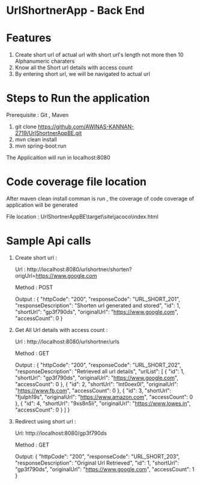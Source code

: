 # UrlShortnerApp - Back End 

# Features 

1) Create short url of actual url with short url's length not more then 10 Alphanumeric charaters
2) Know all the Short url details with access count
3) By entering short url, we will be navigated to actual url

# Steps to Run the application

Prerequisite : Git , Maven

1) git clone https://github.com/AWINAS-KANNAN-2719/UrlShortnerAppBE.git
2) mvn clean install
3) mvn spring-boot:run

The Applicaition will run in localhost:8080

# Code coverage file location

After maven clean install comman is run , the coverage of code coverage of application will be generated

File location : UrlShortnerAppBE\target\site\jacoco\index.html


# Sample Api calls

1) Create  short url :
   
   Url :  http://localhost:8080/urlshortner/shorten?origUrl=https://www.google.com
   
   Method : POST
   
   Output :
   {
    "httpCode": "200",
    "responseCode": "URL_SHORT_201",
    "responseDescription": "Shorten url generated and stored",
    "id": 1,
    "shortUrl": "gp3f790ds",
    "originalUrl": "https://www.google.com",
    "accessCount": 0
 }
 
 2) Get All Url details with access count : 
 
    Url : http://localhost:8080/urlshortner/urls
    
    Method : GET
    
    Output :
    {
    "httpCode": "200",
    "responseCode": "URL_SHORT_202",
    "responseDescription": "Retrieved all url details",
    "urlList": [
        {
            "id": 1,
            "shortUrl": "gp3f790ds",
            "originalUrl": "https://www.google.com",
            "accessCount": 0
        },
        {
            "id": 2,
            "shortUrl": "lnt0oex0l",
            "originalUrl": "https://www.fb.com",
            "accessCount": 0
        },
        {
            "id": 3,
            "shortUrl": "fjulph19s",
            "originalUrl": "https://www.amazon.com",
            "accessCount": 0
        },
        {
            "id": 4,
            "shortUrl": "9xs8n5li",
            "originalUrl": "https://www.lowes.in",
            "accessCount": 0
        }
    ]
  }
 
3) Redirect using short url :

    Url: http://localhost:8080/gp3f790ds
    
    Method : GET
    
    Output:
    {
    "httpCode": "200",
    "responseCode": "URL_SHORT_203",
    "responseDescription": "Original Url Retrieved",
    "id": 1,
    "shortUrl": "gp3f790ds",
    "originalUrl": "https://www.google.com",
    "accessCount": 1
  }
  
   

